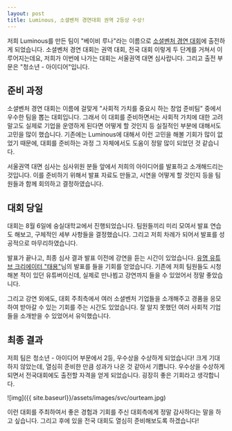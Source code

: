 ```yaml
---
layout: post
title: Luminous, 소셜벤처 경연대회 권역 2등상 수상!
---
```


저희 Luminous를 만든 팀이 "베이비 루나"라는 이름으로 [소셜벤처 경연 대회](http://www.2019svc.com/home/start.php)에 출전하게 되었습니다. 소셜벤처 경연 대회는 권역 대회, 전국 대회 이렇게 두 단계를 거쳐서 이루어지는데요, 저희가 이번에 나가는 대회는 서울권역 대면 심사랍니다. 그리고 출전 부문은 "청소년 - 아이디어"입니다.

## 준비 과정

소셜벤처 경연 대회는 이름에 걸맞게 "사회적 가치를 중요시 하는 창업 준비팀" 중에서 우수한 팀을 뽑는 대회입니다. 그래서 이 대회를 준비하면서는 사회적 가치에 대한 고려 말고도 실제로 기업을 운영하게 된다면 어떻게 할 것인지 등 실질적인 부분에 대해서도 고민을 많이 했습니다. 기존에는 Luminous에 대해서 이런 고민을 해볼 기회가 많이 없었기 때문에, 대회를 준비하는 과정 그 자체에서도 도움이 정말 많이 되었던 것 같습니다.

서울권역 대면 심사는 심사위원 분들 앞에서 저희의 아이디어를 발표하고 소개해드리는 것입니다. 이를 준비하기 위해서 발표 자료도 만들고, 시연을 어떻게 할 것인지 등을 팀원들과 함께 회의하고 결정하였습니다.

## 대회 당일

대회는 8월 6일에 숭실대학교에서 진행되었습니다. 팀원들끼리 미리 모여서 발표 연습도 해보고, 구체적인 세부 사항들을 결정했습니다. 그리고 저희 차례가 되어서 발표를 성공적으로 마무리하였습니다.

발표가 끝나고, 최종 심사 결과 발표 이전에 강연을 듣는 시간이 있었습니다. [유명 유튜브 크리에이터 "태용"](https://www.youtube.com/channel/UCQ2DWm5Md16Dc3xRwwhVE7Q)님의 발표를 들을 기회를 얻었습니다. 기존에 저희 팀원들도 시청해본 적이 있던 유튜버이신데, 실제로 만나뵙고 강연까지 들을 수 있었어서 정말 좋았습니다.

그리고 강연 외에도, 대회 주최측에서 여러 소셜벤처 기업들을 소개해주고 경품을 응모하여 받아갈 수 있는 기회를 주는 시간도 있었습니다. 잘 알지 못했던 여러 사회적 기업들을 소개받을 수 있었어서 유익했습니다.

## 최종 결과

저희 팀은 청소년 - 아이디어 부문에서 2등, 우수상을 수상하게 되었습니다! 크게 기대하지 않았는데, 열심히 준비한 만큼 성과가 나온 것 같아서 기쁩니다. 우수상을 수상하게 되면서 전국대회에도 출전할 자격을 얻게 되었습니다. 굉장히 좋은 기회라고 생각합니다.

![img]({{ site.baseurl}}/assets/images/svc/ourteam.jpg)

이런 대회를 주최하여서 좋은 경험과 기회를 주신 대회측에게 정말 감사하다는 말을 하고 싶습니다. 그리고 후에 있을 전국 대회도 열심히 준비해보도록 하겠습니다!
